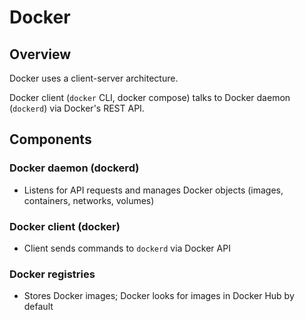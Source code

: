 # Docker

## Overview

Docker uses a client-server architecture.

Docker client (`docker` CLI, docker compose) talks to Docker daemon (`dockerd`) via Docker's REST API.

## Components

### Docker daemon (dockerd)

- Listens for API requests and manages Docker objects (images, containers, networks, volumes)

### Docker client (docker)

- Client sends commands to `dockerd` via Docker API

### Docker registries

- Stores Docker images; Docker looks for images in Docker Hub by default